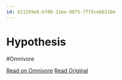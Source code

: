 ```yaml
---
id: 611259e6-bf06-11ee-9875-7ff5cebb110e
---
```


# Hypothesis
#Omnivore

[Read on Omnivore](https://omnivore.app/me/hypothesis-18d57c3b87f)
[Read Original](https://hypothes.is/a/QuwXwL8DEe6-9zvnn9YcZQ)

